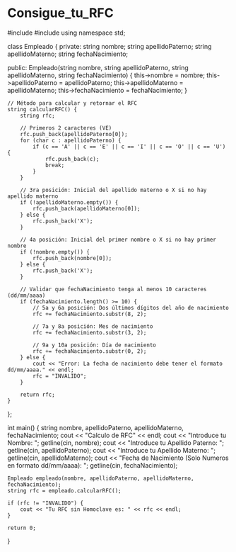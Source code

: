 # Consigue_tu_RFC

#include <iostream>
#include <string>
using namespace std;

class Empleado {
private:
    string nombre;
    string apellidoPaterno;
    string apellidoMaterno;
    string fechaNacimiento;

public:
    Empleado(string nombre, string apellidoPaterno, string apellidoMaterno, string fechaNacimiento) {
        this->nombre = nombre;
        this->apellidoPaterno = apellidoPaterno;
        this->apellidoMaterno = apellidoMaterno;
        this->fechaNacimiento = fechaNacimiento;
    }

    // Método para calcular y retornar el RFC
    string calcularRFC() {
        string rfc;

        // Primeros 2 caracteres (VE)
        rfc.push_back(apellidoPaterno[0]);
        for (char c : apellidoPaterno) {
            if (c == 'A' || c == 'E' || c == 'I' || c == 'O' || c == 'U') {
                rfc.push_back(c);
                break;
            }
        }

        // 3ra posición: Inicial del apellido materno o X si no hay apellido materno
        if (!apellidoMaterno.empty()) {
            rfc.push_back(apellidoMaterno[0]);
        } else {
            rfc.push_back('X');
        }

        // 4a posición: Inicial del primer nombre o X si no hay primer nombre
        if (!nombre.empty()) {
            rfc.push_back(nombre[0]);
        } else {
            rfc.push_back('X');
        }

        // Validar que fechaNacimiento tenga al menos 10 caracteres (dd/mm/aaaa)
        if (fechaNacimiento.length() >= 10) {
            // 5a y 6a posición: Dos últimos dígitos del año de nacimiento
            rfc += fechaNacimiento.substr(8, 2);

            // 7a y 8a posición: Mes de nacimiento
            rfc += fechaNacimiento.substr(3, 2);

            // 9a y 10a posición: Día de nacimiento
            rfc += fechaNacimiento.substr(0, 2);
        } else {
            cout << "Error: La fecha de nacimiento debe tener el formato dd/mm/aaaa." << endl;
            rfc = "INVALIDO";
        }

        return rfc;
    }
};

int main() {
    string nombre, apellidoPaterno, apellidoMaterno, fechaNacimiento;
    cout << "Calculo de RFC" << endl;
    cout << "Introduce tu Nombre: ";
    getline(cin, nombre);
    cout << "Introduce tu Apellido Paterno: ";
    getline(cin, apellidoPaterno);
    cout << "Introduce tu Apellido Materno: ";
    getline(cin, apellidoMaterno);
    cout << "Fecha de Nacimiento (Solo Numeros en formato dd/mm/aaaa): ";
    getline(cin, fechaNacimiento);

    Empleado empleado(nombre, apellidoPaterno, apellidoMaterno, fechaNacimiento);
    string rfc = empleado.calcularRFC();

    if (rfc != "INVALIDO") {
        cout << "Tu RFC sin Homoclave es: " << rfc << endl;
    }

    return 0;
}
